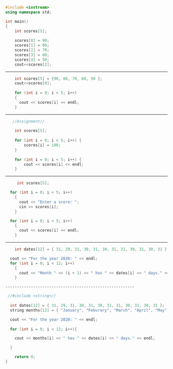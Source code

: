 ```cpp
#include <iostream>
using namespace std;

int main()
{
    int scores[5];
    
    scores[0] = 90;
    scores[1] = 80;
    scores[2] = 70;
    scores[3] = 60;
    scores[4] = 50;
    cout<<scores[2];
```
--------------------------------------------------------
```cpp
    int scores[5] = {90, 80, 70, 60, 50 };
    cout<<scores[0];
    
    for (int i = 0; i < 5; i++)
    {
      cout << scores[i] << endl;
    }
```
--------------------------------------------------------
```cpp
   //Assignment//
    
    int scores[5];
    
    for (int i = 0; i < 5; i++) {
        scores[i] = 100;
    }
    
    for (int i = 0; i < 5; i++) {
        cout << scores[i] << endl;
    }
```
--------------------------------------------------------
```cpp
     int scores[5];

  for (int i = 0; i < 5; i++)
    {
      cout << "Enter a score: ";
      cin >> scores[i];
    }

  for (int i = 0; i < 5; i++)
    {
      cout << scores[i] << endl;
    }
```
--------------------------------------------------------
```cpp
    int dates[12] = { 31, 29, 31, 30, 31, 30, 31, 31, 30, 31, 30, 31 };

  cout << "For the year 2020: " << endl;
  for (int i = 0; i < 12; i++)
    {
      cout << "Month " << (i + 1) << " has " << dates[i] << " days." << endl;
    }
```
    --------------------------------------------------------
```cpp
 //#include <string>//
  
  int dates[12] = { 31, 29, 31, 30, 31, 30, 31, 31, 30, 31, 30, 31 };
  string months[12] = { "January", "Feburary", "March", "April", "May", "June", "July", "August", "September", "October", "November", "December" };

  cout << "For the year 2020: " << endl;
  
  for (int i = 0; i < 12; i++){

    cout << months[i] << " has " << dates[i] << " days." << endl;

  }

    return 0;
}
```

